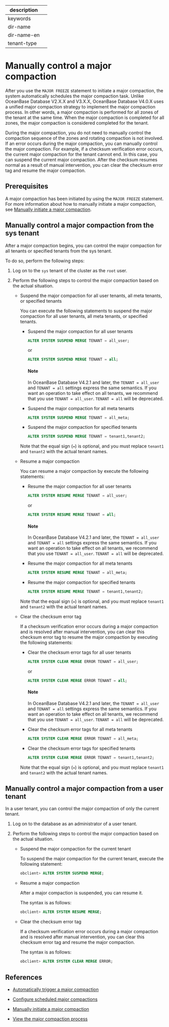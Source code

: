 |description||
|---|---|
|keywords||
|dir-name||
|dir-name-en||
|tenant-type||

# Manually control a major compaction

After you use the `MAJOR FREEZE` statement to initiate a major compaction, the system automatically schedules the major compaction task. Unlike OceanBase Database V2.X.X and V3.X.X, OceanBase Database V4.0.X uses a unified major compaction strategy to implement the major compaction process. In other words, a major compaction is performed for all zones of the tenant at the same time. When the major compaction is completed for all zones, the major compaction is considered completed for the tenant.

During the major compaction, you do not need to manually control the compaction sequence of the zones and rotating compaction is not involved. If an error occurs during the major compaction, you can manually control the major compaction. For example, if a checksum verification error occurs, the current major compaction for the tenant cannot end. In this case, you can suspend the current major compaction. After the checksum resumes normal as a result of manual intervention, you can clear the checksum error tag and resume the major compaction.

## Prerequisites

A major compaction has been initiated by using the `MAJOR FREEZE` statement. For more information about how to manually initiate a major compaction, see [Manually initiate a major compaction](../200.merge-management/400.manually-trigger-a-merge.md).

## Manually control a major compaction from the sys tenant

After a major compaction begins, you can control the major compaction for all tenants or specified tenants from the sys tenant.

To do so, perform the following steps:

1. Log on to the `sys` tenant of the cluster as the `root` user.

2. Perform the following steps to control the major compaction based on the actual situation.

   * Suspend the major compaction for all user tenants, all meta tenants, or specified tenants

      You can execute the following statements to suspend the major compaction for all user tenants, all meta tenants, or specified tenants.

      * Suspend the major compaction for all user tenants

         ```sql
         ALTER SYSTEM SUSPEND MERGE TENANT = all_user;
         ```

         or

         ```sql
         ALTER SYSTEM SUSPEND MERGE TENANT = all;
         ```

        <main id="notice" type='explain'>
        <h4>Note</h4>
        <p>In OceanBase Database V4.2.1 and later, the <code>TENANT = all_user</code> and <code>TENANT = all</code> settings express the same semantics. If you want an operation to take effect on all tenants, we recommend that you use <code>TENANT = all_user</code>. <code>TENANT = all</code> will be deprecated. </p>

      * Suspend the major compaction for all meta tenants

         ```sql
         ALTER SYSTEM SUSPEND MERGE TENANT = all_meta;
         ```

      * Suspend the major compaction for specified tenants

         ```sql
         ALTER SYSTEM SUSPEND MERGE TENANT = tenant1,tenant2;
         ```

      Note that the equal sign (`=`) is optional, and you must replace `tenant1` and `tenant2` with the actual tenant names.

   * Resume a major compaction

      You can resume a major compaction by execute the following statements:

      * Resume the major compaction for all user tenants

         ```sql
         ALTER SYSTEM RESUME MERGE TENANT = all_user;
         ```

         or

         ```sql
         ALTER SYSTEM RESUME MERGE TENANT = all;
         ```

        <main id="notice" type='explain'>
        <h4>Note</h4>
        <p>In OceanBase Database V4.2.1 and later, the <code>TENANT = all_user</code> and <code>TENANT = all</code> settings express the same semantics. If you want an operation to take effect on all tenants, we recommend that you use <code>TENANT = all_user</code>. <code>TENANT = all</code> will be deprecated. </p>

      * Resume the major compaction for all meta tenants

         ```sql
         ALTER SYSTEM RESUME MERGE TENANT = all_meta;
         ```

      * Resume the major compaction for specified tenants

         ```sql
         ALTER SYSTEM RESUME MERGE TENANT = tenant1,tenant2;
         ```

      Note that the equal sign (`=`) is optional, and you must replace `tenant1` and `tenant2` with the actual tenant names.

   * Clear the checksum error tag

      If a checksum verification error occurs during a major compaction and is resolved after manual intervention, you can clear this checksum error tag to resume the major compaction by executing the following statements:

      * Clear the checksum error tags for all user tenants

         ```sql
         ALTER SYSTEM CLEAR MERGE ERROR TENANT = all_user;
         ```

         or

         ```sql
         ALTER SYSTEM CLEAR MERGE ERROR TENANT = all;
         ```

        <main id="notice" type='explain'>
        <h4>Note</h4>
        <p>In OceanBase Database V4.2.1 and later, the <code>TENANT = all_user</code> and <code>TENANT = all</code> settings express the same semantics. If you want an operation to take effect on all tenants, we recommend that you use <code>TENANT = all_user</code>. <code>TENANT = all</code> will be deprecated. </p>

      * Clear the checksum error tags for all meta tenants

         ```sql
         ALTER SYSTEM CLEAR MERGE ERROR TENANT = all_meta;
         ```

      * Clear the checksum error tags for specified tenants

         ```sql
         ALTER SYSTEM CLEAR MERGE ERROR TENANT = tenant1,tenant2;
         ```

      Note that the equal sign (`=`) is optional, and you must replace `tenant1` and `tenant2` with the actual tenant names.

## Manually control a major compaction from a user tenant

In a user tenant, you can control the major compaction of only the current tenant.

1. Log on to the database as an administrator of a user tenant.

2. Perform the following steps to control the major compaction based on the actual situation.

   * Suspend the major compaction for the current tenant

      To suspend the major compaction for the current tenant, execute the following statement:

      ```sql
      obclient> ALTER SYSTEM SUSPEND MERGE;
      ```

   * Resume a major compaction

      After a major compaction is suspended, you can resume it.

      The syntax is as follows:

      ```sql
      obclient> ALTER SYSTEM RESUME MERGE;
      ```

   * Clear the checksum error tag

      If a checksum verification error occurs during a major compaction and is resolved after manual intervention, you can clear this checksum error tag and resume the major compaction.

      The syntax is as follows:

      ```sql
      obclient> ALTER SYSTEM CLEAR MERGE ERROR;
      ```

## References

* [Automatically trigger a major compaction](../200.merge-management/200.automatic-merge-triggering.md)

* [Configure scheduled major compactions](../200.merge-management/300.scheduled-trigger-merge.md)

* [Manually initiate a major compaction](../200.merge-management/400.manually-trigger-a-merge.md)

* [View the major compaction process](../200.merge-management/500.view-merge-process.md)
